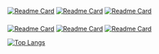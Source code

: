 <!--
**WillGAndre/WillGAndre** is a ✨ _special_ ✨ repository because its `README.md` (this file) appears on your GitHub profile.

Here are some ideas to get you started:

- 🔭 I’m currently working on ...
- 🌱 I’m currently learning ...
- 👯 I’m looking to collaborate on ...
- 🤔 I’m looking for help with ...
- 💬 Ask me about ...
- 📫 How to reach me: ...
- 😄 Pronouns: ...
- ⚡ Fun fact: ...
-->

[![Readme Card](https://github-readme-stats.vercel.app/api/pin/?username=WillGAndre&repo=cworks&theme=slateorange)](https://github.com/WillGAndre/cworks)
[![Readme Card](https://github-readme-stats.vercel.app/api/pin/?username=WillGAndre&repo=SR_ASS2&theme=slateorange)](https://github.com/WillGAndre/SR_ASS2)
[![Readme Card](https://github-readme-stats.vercel.app/api/pin/?username=WillGAndre&repo=cysec-writeups&theme=slateorange)](https://github.com/WillGAndre/cysec-writeups)

###

[![Readme Card](https://github-readme-stats.vercel.app/api/pin/?username=WillGAndre&repo=PublicLedgerAuction-SDS&theme=slateorange)](https://github.com/WillGAndre/PublicLedgerAuction-SDS)
[![Readme Card](https://github-readme-stats.vercel.app/api/pin/?username=WillGAndre&repo=LW-UDP-CDN-CC4092&theme=slateorange)](https://github.com/WillGAndre/LW-UDP-CDN-CC4092)
[![Readme Card](https://github-readme-stats.vercel.app/api/pin/?username=WillGAndre&repo=XDP_TAR&theme=slateorange)](https://github.com/WillGAndre/XDP_TAR)

[![Top Langs](https://github-readme-stats.vercel.app/api/top-langs/?username=WillGAndre&theme=slateorange)](https://github.com/WillGAndre/github-readme-stats)

